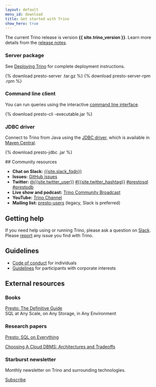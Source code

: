 ```yaml
---
layout: default
menu_id: download
title: Get started with Trino
show_hero: true
---
```


<div class="container">
  <div class="row spacer-60">
    <div class="col-md-12 text-center">
       <p>The current Trino release is version <b>{{ site.trino_version }}</b>.
        Learn more details from the <a href="docs/current/release/release-{{ site.trino_version }}.html">
        release notes</a>.</p>
    </div>
  </div>
    <!-- Card deck -->
    <div class="card-deck spacer-30">
    <div class="card mb-4">
        <div class="card-body text-center">
            <h3 class="card-header-title mb-3">Server package</h3>
            <p class="card-text">See <a href="docs/current/installation/deployment.html">Deploying 
            Trino</a> for complete deployment instructions.</p>
            <!-- Download button -->
            {% download presto-server .tar.gz %}
            {% download presto-server-rpm .rpm %}
        </div>
    </div>
    <div class="card mb-4">
        <div class="card-body text-center">
            <h3 class="card-header-title mb-3">Command line client</h3>
            <p class="card-text">You can run queries using the interactive <a href="docs/current/installation/cli.html">
            command line interface</a>.</p>
            <!-- Download button -->
            {% download presto-cli -executable.jar %}
        </div>
    </div>
    <div class="card mb-4">
        <div class="card-body text-center">
            <h3 class="card-header-title mb-3">JDBC driver</h3>
            <p class="card-text">Connect to Trino from Java using the <a href="docs/current/installation/jdbc.html">
            JDBC driver</a>, which is available in
            <a href="https://search.maven.org/artifact/io.prestosql/presto-jdbc/{{ site.trino_version }}/jar">Maven Central</a>.</p>
            <!-- Download button -->
            {% download presto-jdbc .jar %}
        </div>
    </div>
    <!-- Card -->
    </div>
    <!-- Card deck -->
</div>


<div class="container spacer-60">

<a name="more"></a>

<div class="row spacer-60">
<div class="col-md-6">

<div markdown="1" class="leftcol widecol">
## Community resources

* **Chat on Slack:** [{{site.slack_fqdn}}](slack.html)
* **Issues:** [GitHub issues]({{site.github_repo_url}}/issues)
* **Twitter:**
  [@{{site.twitter_user}}](https://twitter.com/{{site.twitter_user}})
  [#{{site.twitter_hashtag}}](https://twitter.com/search?q=%23{{site.twitter_hashtag}})
  [#prestosql](https://twitter.com/search?q=%23prestosql)
  [#prestodb](https://twitter.com/search?q=%23prestodb)
* **Live show and podcast:** [Trino Community Broadcast](/broadcast/)
* **YouTube:** [Trino Channel](https://www.youtube.com/channel/UCpqxUwvIA6vaXW45KO1GMhA)
* **Mailing list:** [presto-users](https://groups.google.com/group/presto-users) (legacy, Slack is preferred)


</div>
</div>

<div class="col-md-6">
<div markdown="1" class="leftcol widecol">

## Getting help

If you need help using or running Trino, please ask a question on
[Slack](slack.html).
Please [report]({{site.github_repo_url}}/issues/new)
any issue you find with Trino.

## Guidelines

* [Code of conduct](individual-code-of-conduct.html) for individuals
* [Guidelines](guidelines-corporate.html) for participants with corporate interests

</div>
</div>


<div class="container">
  <div class="row spacer-60">
    <div class="col-md-12 text-center">
      <h2>External resources</h2>
    </div>
  </div>
  <div class="spacer-30"></div>
  <!-- Card deck -->
  <div class="card-deck spacer-30">
    <!-- Card -->
    <div class="card mb-4">
        <div class="card-body text-center">
          <h3 class="card-header-title mb-3">Books</h3>
            <p class="card-text"><a href="/presto-the-definitive-guide.html">Presto: The Definitive Guide</a><br />
            SQL at Any Scale, on Any Storage, in Any Environment</p>
        </div>
    </div>
    <div class="card mb-4">
        <div class="card-body text-center">
        <h3 class="card-header-title mb-3">Research papers</h3>
            <p class="card-text"><a href="paper.html">Presto: SQL on Everything</a></p>
            <p class="card-text"><a href="http://vldb.org/pvldb/vol12/p2170-tan.pdf">Choosing A Cloud DBMS: Architectures and Tradeoffs</a></p>
        </div>
    </div>
    <div class="card mb-4">
        <div class="card-body text-center">
          <h3 class="card-header-title mb-3">Starburst newsletter</h3>
            <p class="card-text">Monthly newsletter on Trino and surrounding technologies.</p>
            <p class="card-text"><a href="https://www.starburstdata.com/presto-newsletter/">Subscribe</a></p>
        </div>
    </div>
  </div>
</div>